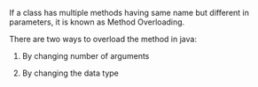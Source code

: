 If a class has multiple methods having same name but different in parameters, it is known as Method Overloading.

There are two ways to overload the method in java:

1. By changing number of arguments

2. By changing the data type
